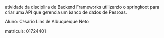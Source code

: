 atividade da disciplina de Backend Frameworks utilizando o springboot para criar uma API que gerencia um banco de dados de Pessoas.

Aluno: Cesario Lins de Albuquerque Neto

matricula: 01724401

